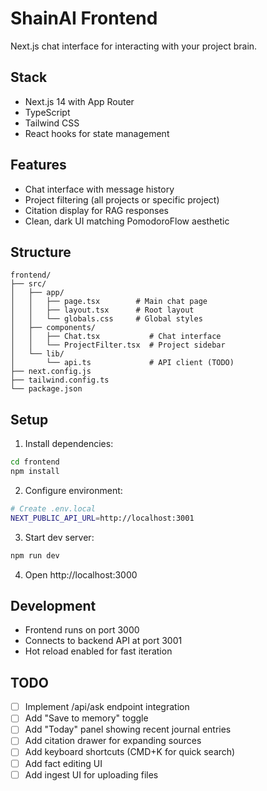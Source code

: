 # ShainAI Frontend

Next.js chat interface for interacting with your project brain.

## Stack

- Next.js 14 with App Router
- TypeScript
- Tailwind CSS
- React hooks for state management

## Features

- Chat interface with message history
- Project filtering (all projects or specific project)
- Citation display for RAG responses
- Clean, dark UI matching PomodoroFlow aesthetic

## Structure

```
frontend/
├── src/
│   ├── app/
│   │   ├── page.tsx        # Main chat page
│   │   ├── layout.tsx      # Root layout
│   │   └── globals.css     # Global styles
│   ├── components/
│   │   ├── Chat.tsx           # Chat interface
│   │   └── ProjectFilter.tsx  # Project sidebar
│   └── lib/
│       └── api.ts             # API client (TODO)
├── next.config.js
├── tailwind.config.ts
└── package.json
```

## Setup

1. Install dependencies:
```bash
cd frontend
npm install
```

2. Configure environment:
```bash
# Create .env.local
NEXT_PUBLIC_API_URL=http://localhost:3001
```

3. Start dev server:
```bash
npm run dev
```

4. Open http://localhost:3000

## Development

- Frontend runs on port 3000
- Connects to backend API at port 3001
- Hot reload enabled for fast iteration

## TODO

- [ ] Implement /api/ask endpoint integration
- [ ] Add "Save to memory" toggle
- [ ] Add "Today" panel showing recent journal entries
- [ ] Add citation drawer for expanding sources
- [ ] Add keyboard shortcuts (CMD+K for quick search)
- [ ] Add fact editing UI
- [ ] Add ingest UI for uploading files
